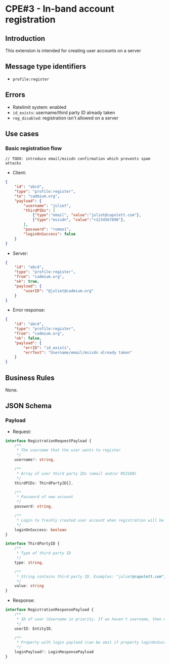 # CPE#3 - In-band account registration

## Introduction

This extension is intended for creating user accounts on a server  

## Message type identifiers

- `profile:register`

## Errors

- Ratelimit system: enabled
- `id_exists`: username/third party ID already taken
- `reg_disabled`: registration isn't allowed on a server

## Use cases

### Basic registration flow

`// TODO: introduce email/msisdn confirmation which prevents spam attacks`

- Client:

```json
{
    "id": "abcd",
    "type": "profile:register",
    "to": "cadmium.org",
    "payload": {
        "username": "juliet",
        "thirdPIDs": [
            {"type":"email", "value":"juliet@capulett.com"},
            {"type":"msisdn", "value":"+1234567890"},
        ],
        "password": "romeo1",
        "loginOnSuccess": false
    }
}
```

- Server:

```json
{
    "id": "abcd",
    "type": "profile:register",
    "from": "cadmium.org",
    "ok": true,
    "payload": {
        "userID": "@juliet@cadmium.org"
    }
}
```

- Error response:

```json
{
    "id": "abcd",
    "type": "profile:register",
    "from": "cadmium.org",
    "ok": false,
    "payload": {
        "errID": "id_exists",
        "errText": "Username/email/msisdn already taken"
    }
}
```

## Business Rules

None.

## JSON Schema

### Payload

- Request:

```typescript
interface RegistrationRequestPayload {
    /**
     * The username that the user wants to register
     */
    username?: string,

    /**
     * Array of user third party IDs (email and/or MSISDN)
     */
    thirdPIDs: ThirdPartyID[],

    /**
     * Password of new account
     */
    password: string,

    /**
     * Login to freshly created user account when registration will be completed
     */
    loginOnSuccess: boolean
}

interface ThirdPartyID {
    /**
     * Type of third party ID
     */
    type: string,

    /**
     * String contains third party ID. Examples: "juliet@capulett.com", "+1234567890".
     */
    value: string
}
```

- Response:

```typescript
interface RegistrationResponsePayload {
    /**
     * ID of user (Username in priority. If we haven't username, then we put to this field one of user's third party IDs)
     */
    userID: EntityID,

    /**
     * Property with login payload (can be omit if property loginOnSuccess wasn't indicated true in RegistrationRequestPayload)
     */
    loginPayload?: LoginResponsePayload
}
```
